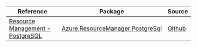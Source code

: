 | Reference | Package | Source |
|---|---|---|
|[Resource Management - PostgreSQL](resourcemanager.postgresql-readme.md)|[Azure.ResourceManager.PostgreSql](https://www.nuget.org/packages/Azure.ResourceManager.PostgreSql)|[Github](https://github.com/Azure/azure-sdk-for-net/blob/main/sdk/postgresql/Azure.ResourceManager.PostgreSql)|
